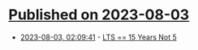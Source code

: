 # [Published on 2023-08-03](index.md)

* [2023-08-03, 02:09:41](https://lobste.rs/s/z1ninh/lts_15_years_not_5) - [LTS == 15 Years Not 5](https://www.logikalsolutions.com/wordpress/information-technology/lts/)
